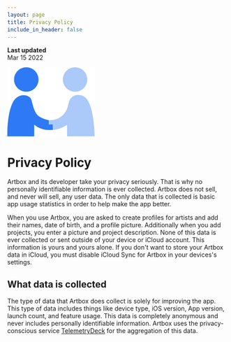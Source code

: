 ```yaml
---
layout: page
title: Privacy Policy
include_in_header: false
---
```


**Last updated**  
Mar 15 2022

![](/assets/privacy-handshake-icon.png)

# Privacy Policy
Artbox and its developer take your privacy seriously. That is why no personally identifiable information is ever collected. Artbox does not sell, and never will sell, any user data. The only data that is collected is basic app usage statistics in order to help make the app better. 

When you use Artbox, you are asked to create profiles for artists and add their names, date of birth, and a profile picture. Additionally when you add projects, you enter a picture and project description. None of this data is ever collected or sent outside of your device or iCloud account. This information is yours and yours alone. If you don't want to store your Artbox data in iCloud, you must disable iCloud Sync for Artbox in your devices's settings.

## What data is collected
The type of data that Artbox does collect is solely for improving the app. This type of data includes things like device type, iOS version, App version, launch count, and feature usage. This data is completely anonymous and never includes personally identifiable information. Artbox uses the privacy-conscious service [TelemetryDeck](https://telemetrydeck.com) for the aggregation of this data.
